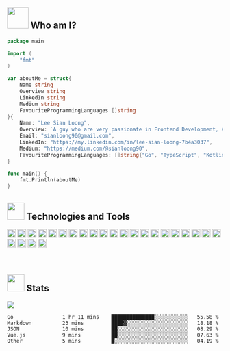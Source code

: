 

## <img src="https://media.giphy.com/media/VgCDAzcKvsR6OM0uWg/giphy.gif" width="50"> Who am I?

```go
package main

import (
    "fmt"
)

var aboutMe = struct{
    Name string
    Overview string
    LinkedIn string
    Medium string
    FavouriteProgrammingLanguages []string
}{
    Name: "Lee Sian Loong",
    Overview: `A guy who are very passionate in Frontend Development, Architecture Design and Opensource.`,
    Email: "sianloong90@gmail.com",
    LinkedIn: "https://my.linkedin.com/in/lee-sian-loong-7b4a3037",
    Medium: "https://medium.com/@sianloong90",
    FavouriteProgrammingLanguages: []string{"Go", "TypeScript", "Kotlin"},
}

func main() {
    fmt.Println(aboutMe)
}
```

## <img src="https://media.giphy.com/media/WmiXmdQ1KNlGa7srHF/giphy.gif" width="40px" /> Technologies and Tools

<code><img height="20" src="https://cdn.svgporn.com/logos/go.svg"></code>
<code><img height="20" src="https://cdn.svgporn.com/logos/javascript.svg"></code>
<code><img height="20" src="https://cdn.svgporn.com/logos/typescript-icon.svg"></code>
<code><img height="20" src="https://cdn.svgporn.com/logos/kotlin.svg"></code>
<code><img height="20" src="https://cdn.svgporn.com/logos/dart.svg"></code>
<code><img height="20" src="https://cdn.svgporn.com/logos/flutter.svg"></code>
<code><img height="20" src="https://cdn.svgporn.com/logos/vue.svg"></code>
<code><img height="20" src="https://cdn.svgporn.com/logos/react.svg"></code>
<code><img height="20" src="https://cdn.svgporn.com/logos/svelte-icon.svg"></code>
<code><img height="20" src="https://cdn.svgporn.com/logos/nodejs-icon.svg"></code>
<code><img height="20" src="https://cdn.svgporn.com/logos/vitejs.svg"></code>
<code><img height="20" src="https://cdn.svgporn.com/logos/eslint.svg"></code>
<code><img height="20" src="https://cdn.svgporn.com/logos/prettier.svg"></code>
<code><img height="20" src="https://cdn.svgporn.com/logos/rollupjs.svg"></code>
<code><img height="20" src="https://cdn.svgporn.com/logos/sass.svg"></code>
<code><img height="20" src="https://cdn.svgporn.com/logos/storybook-icon.svg"></code>
<code><img height="20" src="https://cdn.svgporn.com/logos/graphql.svg"></code>
<code><img height="20" src="https://cdn.svgporn.com/logos/reactivex.svg"></code>
<code><img height="20" src="https://cdn.svgporn.com/logos/mongodb.svg"></code>
<code><img height="20" src="https://cdn.svgporn.com/logos/mysql.svg"></code>
<code><img height="20" src="https://cdn.svgporn.com/logos/pwa.svg"></code>
<code><img height="20" src="https://cdn.svgporn.com/logos/docker-icon.svg"></code>
<code><img height="20" src="https://cdn.svgporn.com/logos/kubernetes.svg"></code>
<code><img height="20" src="https://cdn.svgporn.com/logos/nats.svg"></code>
<code><img height="20" src="https://cdn.svgporn.com/logos/grpc.svg"></code>

<br/>

## <img src="https://media.giphy.com/media/uhWLu2lsU0rfLiwYlI/giphy.gif" width="40px" /> Stats

<img align="center" src="https://github-readme-stats.vercel.app/api?username=si3nloong&show_icons=true&include_all_commits=true&hide_title=true" />
<br/>

<!--START_SECTION:waka-->

```text
Go                1 hr 11 mins    ██████████████░░░░░░░░░░░   55.58 %
Markdown          23 mins         ████▓░░░░░░░░░░░░░░░░░░░░   18.18 %
JSON              10 mins         ██░░░░░░░░░░░░░░░░░░░░░░░   08.29 %
Vue.js            9 mins          ██░░░░░░░░░░░░░░░░░░░░░░░   07.63 %
Other             5 mins          █░░░░░░░░░░░░░░░░░░░░░░░░   04.19 %
```

<!--END_SECTION:waka-->

<!--
**si3nloong/si3nloong** is a ✨ _special_ ✨ repository because its `README.md` (this file) appears on your GitHub profile.

Here are some ideas to get you started:

- 🔭 I’m currently working on WeTix
- 🌱 I’m currently learning ...
- 👯 I’m looking to collaborate on ...
- 🤔 I’m looking for help with ...
- 💬 Ask me about ...
- 📫 How to reach me: ...
- 😄 Pronouns: ...
- ⚡ Fun fact: ...
-->
